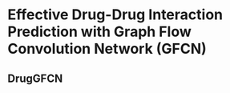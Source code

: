 # Effective Drug-Drug Interaction Prediction with Graph Flow Convolution Network (GFCN)
## DrugGFCN

